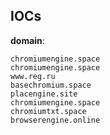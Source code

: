 
## IOCs

__domain__:

```text
chromiumengine.space
chromiumengine.space
www.reg.ru
basechromium.space
placengine.site
chromiumengine.space
chromiumtxt.space
browserengine.online
```